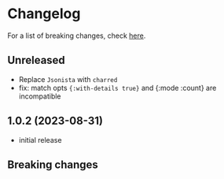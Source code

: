 # Changelog

For a list of breaking changes, check [here](#breaking-changes).

## Unreleased

- Replace `Jsonista` with `charred`
- fix: match opts `{:with-details true}` and {:mode :count} are incompatible

## 1.0.2 (2023-08-31)

- initial release

## Breaking changes
